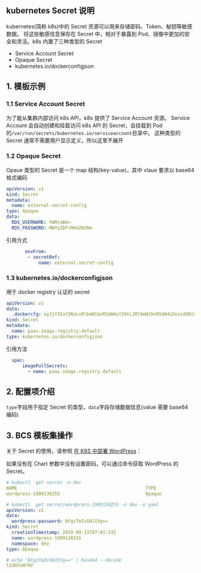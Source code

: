 ## kubernetes Secret 说明


kubernetes(简称 k8s)中的 Secret 资源可以用来存储密码、Token、秘钥等敏感数据。 将这些敏感信息保存在 Secret 中，相对于暴露到 Pod、镜像中更加的安全和灵活。k8s 内置了三种类型的 Secret
- Service Account Secret
- Opaque Secret
- kubernetes.io/dockerconfigjson

## 1. 模板示例
### 1.1 Service Account Secret
为了能从集群内部访问 k8s API，k8s 提供了 Service Account 资源。 Service Account 会自动创建和挂载访问 k8s API 的 Secret，会挂载到 Pod 的`/var/run/secrets/kubernetes.io/serviceaccount`目录中。 这种类型的 Secret 通常不需要用户显示定义，所以这里不展开

### 1.2 Opaque Secret
Opaue 类型的 Secret 是一个 map 结构(key-value)，其中 vlaue 要求以 base64 格式编码
```yml
apiVersion: v1
kind: Secret
metadata:
  name: external-secret-config
type: Opaque
data:
  RDS_USERNAME: YWRtaW4=
  RDS_PASSWORD: MWYyZDFlMmU2N2Rm
```
引用方式
```yml
       envFrom:
        - secretRef:
            name: external-secret-config
```
### 1.3 kubernetes.io/dockerconfigjson
用于 docker registry 认证的 secret
```yml
apiVersion: v1
data:
  .dockercfg: eyJjY3IuY2NzLnRlbmNlbnR5dW4uY29tL3RlbmNlbnR5dW4iOnsidXNlcm5hbWUiOiIzMzIxMzM3OTk0IiwicGFzc3dvcmQiOiIxMjM0NTYuY29tIiwiZW1haWwiOiIzMzIxMzM3OTk0QHFxLmNvbSIsImF1dGgiOiJNek15TVRNek56azVORG94TWpNME5UWXVZMjl0In19
kind: Secret
metadata:
  name: paas.image.registry.default
type: kubernetes.io/dockerconfigjson
```
引用方法
```yml
  spec:
      imagePullSecrets:
        - name: paas.image.registry.default
```

## 2. 配置项介绍
`type`字段用于指定 Secret 的类型，`data`字段存储数据信息(value 需要 base64 编码)

## 3. BCS 模板集操作
关于 Secret 的使用，请参照 [在 K8S 中部署 WordPress](../../../Scenes/Deploy_wordpress.md)：

如果没有在 Chart 参数中没有设置密码，可以通过命令获取 WordPress 的 Secret。

```yaml
# kubectl  get secret -n dev
NAME                                                TYPE                                  DATA   AGE
wordpress-1909130255                                Opaque                                1      4h37m

# kubectl  get secret/wordpress-1909130255 -n dev -o yaml
apiVersion: v1
data:
  wordpress-password: bFgzTmZvSHJIVg==
kind: Secret
  creationTimestamp: 2019-09-13T07:01:33Z
  name: wordpress-1909130255
  namespace: dev
type: Opaque

# echo "bFgzTmZvSHJIVg==" | base64 --decode
lX3NfoHrHV
```
